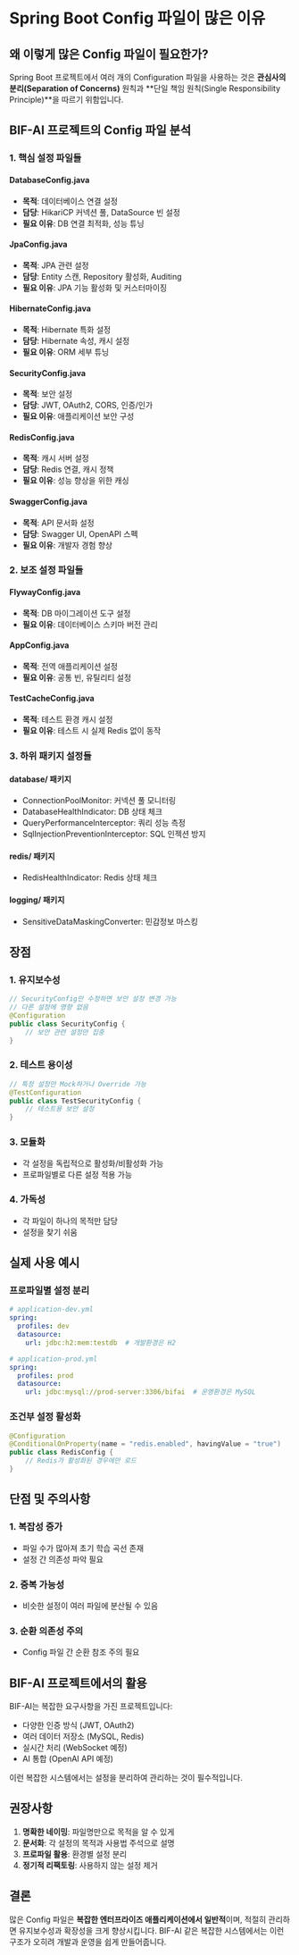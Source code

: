 # Spring Boot Config 파일이 많은 이유

## 왜 이렇게 많은 Config 파일이 필요한가?

Spring Boot 프로젝트에서 여러 개의 Configuration 파일을 사용하는 것은 **관심사의 분리(Separation of Concerns)** 원칙과 **단일 책임 원칙(Single Responsibility Principle)**을 따르기 위함입니다.

## BIF-AI 프로젝트의 Config 파일 분석

### 1. 핵심 설정 파일들

#### **DatabaseConfig.java**
- **목적**: 데이터베이스 연결 설정
- **담당**: HikariCP 커넥션 풀, DataSource 빈 설정
- **필요 이유**: DB 연결 최적화, 성능 튜닝

#### **JpaConfig.java**
- **목적**: JPA 관련 설정
- **담당**: Entity 스캔, Repository 활성화, Auditing
- **필요 이유**: JPA 기능 활성화 및 커스터마이징

#### **HibernateConfig.java**
- **목적**: Hibernate 특화 설정
- **담당**: Hibernate 속성, 캐시 설정
- **필요 이유**: ORM 세부 튜닝

#### **SecurityConfig.java**
- **목적**: 보안 설정
- **담당**: JWT, OAuth2, CORS, 인증/인가
- **필요 이유**: 애플리케이션 보안 구성

#### **RedisConfig.java**
- **목적**: 캐시 서버 설정
- **담당**: Redis 연결, 캐시 정책
- **필요 이유**: 성능 향상을 위한 캐싱

#### **SwaggerConfig.java**
- **목적**: API 문서화 설정
- **담당**: Swagger UI, OpenAPI 스펙
- **필요 이유**: 개발자 경험 향상

### 2. 보조 설정 파일들

#### **FlywayConfig.java**
- **목적**: DB 마이그레이션 도구 설정
- **필요 이유**: 데이터베이스 스키마 버전 관리

#### **AppConfig.java**
- **목적**: 전역 애플리케이션 설정
- **필요 이유**: 공통 빈, 유틸리티 설정

#### **TestCacheConfig.java**
- **목적**: 테스트 환경 캐시 설정
- **필요 이유**: 테스트 시 실제 Redis 없이 동작

### 3. 하위 패키지 설정들

#### **database/** 패키지
- ConnectionPoolMonitor: 커넥션 풀 모니터링
- DatabaseHealthIndicator: DB 상태 체크
- QueryPerformanceInterceptor: 쿼리 성능 측정
- SqlInjectionPreventionInterceptor: SQL 인젝션 방지

#### **redis/** 패키지
- RedisHealthIndicator: Redis 상태 체크

#### **logging/** 패키지
- SensitiveDataMaskingConverter: 민감정보 마스킹

## 장점

### 1. **유지보수성**
```java
// SecurityConfig만 수정하면 보안 설정 변경 가능
// 다른 설정에 영향 없음
@Configuration
public class SecurityConfig {
    // 보안 관련 설정만 집중
}
```

### 2. **테스트 용이성**
```java
// 특정 설정만 Mock하거나 Override 가능
@TestConfiguration
public class TestSecurityConfig {
    // 테스트용 보안 설정
}
```

### 3. **모듈화**
- 각 설정을 독립적으로 활성화/비활성화 가능
- 프로파일별로 다른 설정 적용 가능

### 4. **가독성**
- 각 파일이 하나의 목적만 담당
- 설정을 찾기 쉬움

## 실제 사용 예시

### 프로파일별 설정 분리
```yaml
# application-dev.yml
spring:
  profiles: dev
  datasource:
    url: jdbc:h2:mem:testdb  # 개발환경은 H2

# application-prod.yml  
spring:
  profiles: prod
  datasource:
    url: jdbc:mysql://prod-server:3306/bifai  # 운영환경은 MySQL
```

### 조건부 설정 활성화
```java
@Configuration
@ConditionalOnProperty(name = "redis.enabled", havingValue = "true")
public class RedisConfig {
    // Redis가 활성화된 경우에만 로드
}
```

## 단점 및 주의사항

### 1. **복잡성 증가**
- 파일 수가 많아져 초기 학습 곡선 존재
- 설정 간 의존성 파악 필요

### 2. **중복 가능성**
- 비슷한 설정이 여러 파일에 분산될 수 있음

### 3. **순환 의존성 주의**
- Config 파일 간 순환 참조 주의 필요

## BIF-AI 프로젝트에서의 활용

BIF-AI는 복잡한 요구사항을 가진 프로젝트입니다:
- 다양한 인증 방식 (JWT, OAuth2)
- 여러 데이터 저장소 (MySQL, Redis)
- 실시간 처리 (WebSocket 예정)
- AI 통합 (OpenAI API 예정)

이런 복잡한 시스템에서는 설정을 분리하여 관리하는 것이 필수적입니다.

## 권장사항

1. **명확한 네이밍**: 파일명만으로 목적을 알 수 있게
2. **문서화**: 각 설정의 목적과 사용법 주석으로 설명
3. **프로파일 활용**: 환경별 설정 분리
4. **정기적 리팩토링**: 사용하지 않는 설정 제거

## 결론

많은 Config 파일은 **복잡한 엔터프라이즈 애플리케이션에서 일반적**이며, 적절히 관리하면 유지보수성과 확장성을 크게 향상시킵니다. BIF-AI 같은 복잡한 시스템에서는 이런 구조가 오히려 개발과 운영을 쉽게 만들어줍니다.